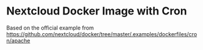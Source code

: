 # Nextcloud Docker Image with Cron

Based on the official example from https://github.com/nextcloud/docker/tree/master/.examples/dockerfiles/cron/apache

